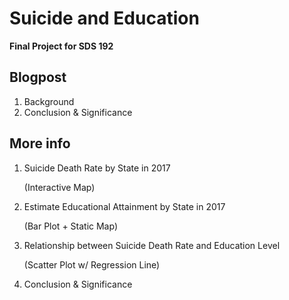 # Suicide and Education

__Final Project for SDS 192__

## Blogpost
  1. Background
  1. Conclusion & Significance

## More info
  1. Suicide Death Rate by State in 2017 
  
      (Interactive Map)
  1. Estimate Educational Attainment by State in 2017 
  
      (Bar Plot + Static Map)
  1. Relationship between Suicide Death Rate and Education Level 
  
      (Scatter Plot w/ Regression Line)
  1. Conclusion & Significance
